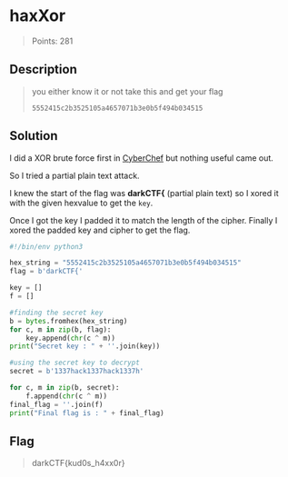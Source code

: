 # haxXor
> Points: 281

## Description
> you either know it or not take this and get your flag
>
>`5552415c2b3525105a4657071b3e0b5f494b034515`
## Solution
I did a XOR brute force first in [CyberChef](https://gchq.github.io/CyberChef/) but nothing useful came out. 

So I tried a partial plain text attack.

I knew the start of the flag was **darkCTF{** (partial plain text) so I xored it with the given hexvalue to get the `key`.

Once I got the key I padded it to match the length of the cipher. Finally I xored the padded key and cipher to get the flag.

```py
#!/bin/env python3

hex_string = "5552415c2b3525105a4657071b3e0b5f494b034515"
flag = b'darkCTF{'

key = []
f = []

#finding the secret key
b = bytes.fromhex(hex_string)	
for c, m in zip(b, flag):
	key.append(chr(c ^ m))
print("Secret key : " + ''.join(key))

#using the secret key to decrypt 
secret = b'1337hack1337hack1337h'

for c, m in zip(b, secret):
	f.append(chr(c ^ m))
final_flag = ''.join(f)
print("Final flag is : " + final_flag)
```

## Flag
> darkCTF{kud0s_h4xx0r}
